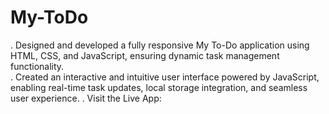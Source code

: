 # My-ToDo
. Designed and developed a fully responsive My To-Do application using HTML, CSS, and JavaScript, ensuring   dynamic task management functionality.                                
. Created an interactive and intuitive user interface powered by JavaScript, enabling real-time task updates, local storage integration, and seamless user experience.           . Visit the Live App: 
